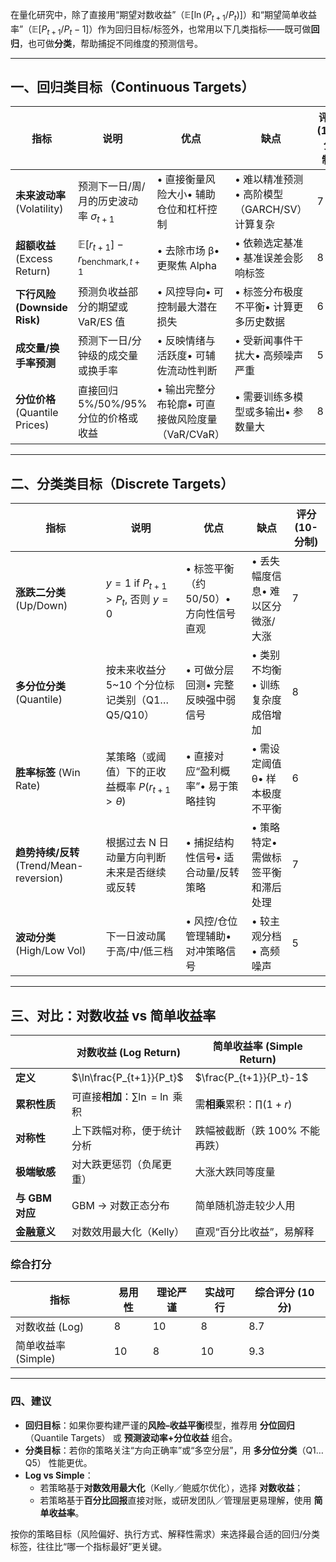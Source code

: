 在量化研究中，除了直接用“期望对数收益”（$\mathbb{E}[\ln(P_{t+1}/P_t)]$）和“期望简单收益率”（$\mathbb{E}[P_{t+1}/P_t-1]$）作为回归目标/标签外，也常用以下几类指标——既可做**回归**，也可做**分类**，帮助捕捉不同维度的预测信号。

------

## 一、回归类目标（Continuous Targets）

| 指标                           | 说明                                             | 优点                                             | 缺点                                         | 评分 (10-分制) |
| ------------------------------ | ------------------------------------------------ | ------------------------------------------------ | -------------------------------------------- | -------------- |
| **未来波动率** (Volatility)    | 预测下一日/周/月的历史波动率 $\sigma_{t+1}$      | • 直接衡量风险大小• 辅助仓位和杠杆控制           | • 难以精准预测• 高阶模型（GARCH/SV）计算复杂 | 7              |
| **超额收益** (Excess Return)   | $\mathbb{E}[r_{t+1}] - r_{\text{benchmark},t+1}$ | • 去除市场 β• 更聚焦 Alpha                       | • 依赖选定基准• 基准误差会影响标签           | 8              |
| **下行风险 (Downside Risk)**   | 预测负收益部分的期望或 VaR/ES 值                 | • 风控导向• 可控制最大潜在损失                   | • 标签分布极度不平衡• 计算更多历史数据       | 6              |
| **成交量/换手率预测**          | 预测下一日/分钟级的成交量或换手率                | • 反映情绪与活跃度• 可辅佐流动性判断             | • 受新闻事件干扰大• 高频噪声严重             | 5              |
| **分位价格** (Quantile Prices) | 直接回归 5%/50%/95% 分位的价格或收益             | • 输出完整分布轮廓• 可直接做风险度量（VaR/CVaR） | • 需要训练多模型或多输出• 参数量大           | 8              |

------

## 二、分类类目标（Discrete Targets）

| 指标                                     | 说明                                          | 优点                                   | 缺点                               | 评分 (10-分制) |
| ---------------------------------------- | --------------------------------------------- | -------------------------------------- | ---------------------------------- | -------------- |
| **涨跌二分类** (Up/Down)                 | $y=1$ if $P_{t+1}>P_t$, 否则 $y=0$            | • 标签平衡（约 50/50）• 方向性信号直观 | • 丢失幅度信息• 难以区分微涨/大涨  | 7              |
| **多分位分类** (Quantile)                | 按未来收益分 5~10 个分位标记类别（Q1…Q5/Q10） | • 可做分层回测• 完整反映强中弱信号     | • 类别不均衡• 训练复杂度成倍增加   | 8              |
| **胜率标签** (Win Rate)                  | 某策略（或阈值）下的正收益概率 $P(r_{t+1}>θ)$ | • 直接对应“盈利概率”• 易于策略挂钩     | • 需设定阈值 θ• 样本极度不平衡     | 6              |
| **趋势持续/反转** (Trend/Mean-reversion) | 根据过去 N 日动量方向判断未来是否继续或反转   | • 捕捉结构性信号• 适合动量/反转策略    | • 策略特定• 需做标签平衡和滞后处理 | 7              |
| **波动分类** (High/Low Vol)              | 下一日波动属于高/中/低三档                    | • 风控/仓位管理辅助• 对冲策略信号      | • 较主观分档• 高频噪声             | 5              |

------

## 三、对比：对数收益 vs 简单收益率

|                 | 对数收益 (Log Return)                   | 简单收益率 (Simple Return)     |
| --------------- | --------------------------------------- | ------------------------------ |
| **定义**        | $\ln\frac{P_{t+1}}{P_t}$                | $\frac{P_{t+1}}{P_t}-1$        |
| **累积性质**    | 可直接**相加**：$\sum \ln$ = $\ln$ 乘积 | 需**相乘**累积：$\prod(1+r)$   |
| **对称性**      | 上下跌幅对称，便于统计分析              | 跌幅被截断（跌 100% 不能再跌） |
| **极端敏感**    | 对大跌更惩罚（负尾更重）                | 大涨大跌同等度量               |
| **与 GBM 对应** | GBM → 对数正态分布                      | 简单随机游走较少人用           |
| **金融意义**    | 对数效用最大化（Kelly）                 | 直观“百分比收益”，易解释       |

### 综合打分

| 指标                | 易用性 | 理论严谨 | 实战可行 | 综合评分 (10 分) |
| ------------------- | ------ | -------- | -------- | ---------------- |
| 对数收益 (Log)      | 8      | 10       | 8        | 8.7              |
| 简单收益率 (Simple) | 10     | 8        | 10       | 9.3              |

------

### 四、建议

* **回归目标**：如果你要构建严谨的**风险–收益平衡**模型，推荐用 **分位回归**（Quantile Targets） 或 **预测波动率+分位收益** 组合。
* **分类目标**：若你的策略关注“方向正确率”或“多空分层”，用 **多分位分类**（Q1…Q5） 性能更优。
* **Log vs Simple**：
  * 若策略基于**对数效用最大化**（Kelly／鲍威尔优化），选择 **对数收益**；
  * 若策略基于**百分比回报**直接对账，或研发团队／管理层更易理解，使用 **简单收益率**。

按你的策略目标（风险偏好、执行方式、解释性需求）来选择最合适的回归/分类标签，往往比“哪一个指标最好”更关键。
